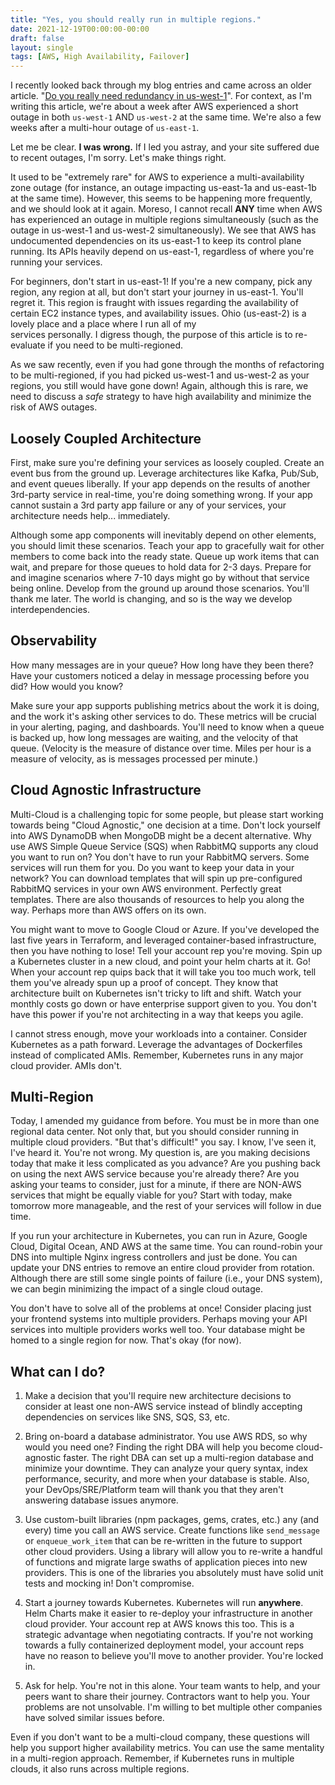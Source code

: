 ```yaml
---
title: "Yes, you should really run in multiple regions."
date: 2021-12-19T00:00:00-00:00
draft: false
layout: single
tags: [AWS, High Availability, Failover]
---
```


I recently looked back through my blog entries and came across an older article.
"[Do you really need redundancy in us-west-1](https://agilesyndro.me/blog/multi-region-or-multi-zone/)". For context,
as I'm writing this article, we're about a week after AWS experienced a short outage in both `us-west-1` AND `us-west-2`
at the same time. We're also a few weeks after a multi-hour outage of `us-east-1`.

Let me be clear. **I was wrong.** If I led you astray, and your site suffered due to recent outages, I'm sorry.
Let's make things right.

It used to be "extremely rare" for AWS to experience a multi-availability zone outage (for instance, an outage impacting
us-east-1a and us-east-1b at the same time). However, this seems to be happening more frequently, and we should look at it again. Moreso, I cannot recall **ANY** time when AWS has experienced an outage in multiple regions simultaneously (such as the outage in us-west-1 and us-west-2 simultaneously). We see that AWS has undocumented
dependencies on its us-east-1 to keep its control plane running. Its APIs heavily depend on us-east-1,
regardless of where you're running your services.

For beginners, don't start in us-east-1! If you're a new company, pick any region, any region at all, but don't start
your journey in us-east-1. You'll regret it. This region is fraught with issues regarding the availability of certain EC2
instance types, and availability issues. Ohio (us-east-2) is a lovely place and a place where I run all of my  
services personally. I digress though, the purpose of this article is to re-evaluate if you need to be multi-regioned.

As we saw recently, even if you had gone through the months of refactoring to be multi-regioned, if you had picked
us-west-1 and us-west-2 as your regions, you still would have gone down! Again, although this is rare, we need to discuss
a *safe* strategy to have high availability and minimize the risk of AWS outages.

## Loosely Coupled Architecture

First, make sure you're defining your services as loosely coupled. Create an event bus from the ground up. Leverage
architectures like Kafka, Pub/Sub, and event queues liberally.  If your app depends on the results of another 3rd-party
service in real-time, you're doing something wrong. If your app cannot sustain a 3rd party app failure or any of your services, your architecture needs help... immediately.

Although some app components will inevitably depend on other elements, you should limit these
scenarios. Teach your app to gracefully wait for other members to come back into the ready state. Queue up work items
that can wait, and prepare for those queues to hold data for 2-3 days. Prepare for and imagine scenarios where 7-10 days
might go by without that service being online. Develop from the ground up around those scenarios. You'll thank me later.
The world is changing, and so is the way we develop interdependencies.

## Observability

How many messages are in your queue? How long have they been there? Have your customers noticed a delay in message
processing before you did? How would you know?

Make sure your app supports publishing metrics about the work it is doing, and the work it's asking other services to
do. These metrics will be crucial in your alerting, paging, and dashboards. You'll need to know when a queue is backed up,
how long messages are waiting, and the velocity of that queue. (Velocity is the measure of distance over time. Miles per
hour is a measure of velocity, as is messages processed per minute.)


## Cloud Agnostic Infrastructure

Multi-Cloud is a challenging topic for some people, but please start working towards being "Cloud Agnostic," one decision at a time.
Don't lock yourself into AWS DynamoDB when MongoDB might be a decent alternative. Why use AWS Simple Queue Service (SQS)
when RabbitMQ supports any cloud you want to run on? You don't have to run your RabbitMQ servers. Some services will run them for you. Do you want to keep your data in your network? You can download templates that will spin up
pre-configured RabbitMQ services in your own AWS environment. Perfectly great templates. There are also thousands of
resources to help you along the way. Perhaps more than AWS offers on its own.

You might want to move to Google Cloud or Azure. If you've developed the last five years
in Terraform, and leveraged container-based infrastructure, then you have nothing to lose! Tell your account rep
you're moving. Spin up a Kubernetes cluster in a new cloud, and point your helm charts at it. Go! When your account rep
quips back that it will take you too much work, tell them you've already spun up a proof of concept. They know that  
architecture built on Kubernetes isn't tricky to lift and shift. Watch your monthly costs go down or have enterprise
support given to you. You don't have this power if you're not architecting in a way that keeps you agile.

I cannot stress enough, move your workloads into a container.  Consider Kubernetes as a path forward. Leverage the
advantages of Dockerfiles instead of complicated AMIs. Remember, Kubernetes runs in any major cloud provider. AMIs don't.

## Multi-Region

Today, I amended my guidance from before. You must be in more than one regional data center. Not only that, but you should
consider running in multiple cloud providers. "But that's difficult!" you say. I know, I've seen it, I've heard it.
You're not wrong. My question is, are you making decisions today that make it less complicated as you advance? Are you
pushing back on using the next AWS service because you're already there? Are you asking your teams to consider, just
for a minute, if there are NON-AWS services that might be equally viable for you? Start with today, make tomorrow more manageable, and the rest of your services will follow in due time.

If you run your architecture in Kubernetes, you can run in Azure, Google Cloud, Digital Ocean,
AND AWS at the same time. You can round-robin your DNS into multiple Nginx ingress controllers and just be done.
You can update your DNS entries to remove an entire cloud provider from rotation. Although there are still some single
points of failure (i.e., your DNS system), we can begin minimizing the impact of a single cloud outage.

You don't have to solve all of the problems at once! Consider placing just your frontend systems into multiple
providers. Perhaps moving your API services into multiple providers works well too. Your database might be homed to a
single region for now. That's okay (for now).

## What can I do?

1. Make a decision that you'll require new architecture decisions to consider at least one non-AWS service instead
   of blindly accepting dependencies on services like SNS, SQS, S3, etc.


2. Bring on-board a database administrator. You use AWS RDS, so why would you need one? Finding the right DBA will help
   you become cloud-agnostic faster. The right DBA can set up a multi-region database and minimize your downtime. They can analyze your query syntax, index performance, security, and more when your database is stable.  Also, your DevOps/SRE/Platform
   team will thank you that they aren't answering database issues anymore.


3. Use custom-built libraries (npm packages, gems, crates, etc.) any (and every) time you call an AWS service. Create
   functions like `send_message` or `enqueue_work_item` that can be re-written in the future to support other cloud providers.
   Using a library will allow you to re-write a handful of functions and migrate large swaths of application pieces into new providers.
   This is one of the libraries you absolutely must have solid unit tests and mocking in! Don't compromise.


4. Start a journey towards Kubernetes. Kubernetes will run **anywhere**. Helm Charts make it easier to re-deploy your
   infrastructure in another cloud provider. Your account rep at AWS knows this too. This is a strategic advantage when
   negotiating contracts. If you're not working towards a fully containerized deployment model, your account reps have no
   reason to believe you'll move to another provider. You're locked in.


6. Ask for help. You're not in this alone. Your team wants to help, and your peers want to share their journey. Contractors
   want to help you.  Your problems are not unsolvable.  I'm willing to bet multiple other companies have solved
   similar issues before.


Even if you don't want to be a multi-cloud company, these questions will help you support higher availability metrics.
You can use the same mentality in a multi-region approach. Remember, if Kubernetes runs in multiple clouds, it also
runs across multiple regions.
